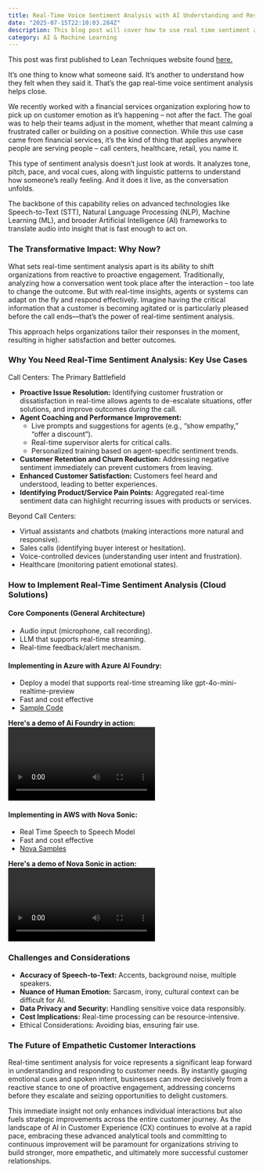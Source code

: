 ```yaml
---
title: Real-Time Voice Sentiment Analysis with AI Understanding and Responding to Emotion as It Happens
date: "2025-07-15T22:10:03.284Z"
description: This blog post will cover how to use real time sentiment analysis to analyze the sentiment of audio in real time. 
category: AI & Machine Learning
---
```

This post was first published to Lean Techniques website found [here.](https://www.leantechniques.com/blog/real-time-voice-sentiment-analysis-with-ai-understanding-and-responding-to-emotion-as-it-happens)

It’s one thing to know what someone said. It’s another to understand how they felt when they said it. That’s the gap real-time voice sentiment analysis helps close.

We recently worked with a financial services organization exploring how to pick up on customer emotion as it’s happening – not after the fact. The goal was to help their teams adjust in the moment, whether that meant calming a frustrated caller or building on a positive connection. While this use case came from financial services, it’s the kind of thing that applies anywhere people are serving people – call centers, healthcare, retail, you name it.

This type of sentiment analysis doesn’t just look at words. It analyzes tone, pitch, pace, and vocal cues, along with linguistic patterns to understand how someone’s really feeling. And it does it live, as the conversation unfolds.

The backbone of this capability relies on advanced technologies like Speech-to-Text (STT), Natural Language Processing (NLP), Machine Learning (ML), and broader Artificial Intelligence (AI) frameworks to translate audio into insight that is fast enough to act on.

### The Transformative Impact: Why Now?

What sets real-time sentiment analysis apart is its ability to shift organizations from reactive to proactive engagement. Traditionally, analyzing how a conversation went took place after the interaction – too late to change the outcome. But with real-time insights, agents or systems can adapt on the fly and respond effectively. Imagine having the critical information that a customer is becoming agitated or is particularly pleased before the call ends—that’s the power of real-time sentiment analysis.

This approach helps organizations tailor their responses in the moment, resulting in higher satisfaction and better outcomes.

### Why You Need Real-Time Sentiment Analysis: Key Use Cases
Call Centers: The Primary Battlefield
- **Proactive Issue Resolution:** Identifying customer frustration or dissatisfaction in real-time allows agents to de-escalate situations, offer solutions, and improve outcomes *during* the call.
- **Agent Coaching and Performance Improvement:** 
    * Live prompts and suggestions for agents (e.g., “show empathy,” “offer a discount”).
    * Real-time supervisor alerts for critical calls.
    * Personalized training based on agent-specific sentiment trends.
- **Customer Retention and Churn Reduction:** Addressing negative sentiment immediately can prevent customers from leaving.
- **Enhanced Customer Satisfaction:** Customers feel heard and understood, leading to better experiences.
- **Identifying Product/Service Pain Points:** Aggregated real-time sentiment data can highlight recurring issues with products or services.

Beyond Call Centers:
- Virtual assistants and chatbots (making interactions more natural and responsive).
- Sales calls (identifying buyer interest or hesitation).
- Voice-controlled devices (understanding user intent and frustration).
- Healthcare (monitoring patient emotional states).

### How to Implement Real-Time Sentiment Analysis (Cloud Solutions)
#### Core Components (General Architecture)
- Audio input (microphone, call recording).
- LLM that supports real-time streaming.
- Real-time feedback/alert mechanism.

#### Implementing in Azure with Azure AI Foundry:
 - Deploy a model that supports real-time streaming like gpt-4o-mini-realtime-preview
- Fast and cost effective
- [Sample Code](https://learn.microsoft.com/en-us/azure/ai-foundry/openai/how-to/realtime-audio-webrtc#webrtc-example-via-html-and-javascript)

**Here's a demo of Ai Foundry in action:**
<video controls class="w-full max-w-2xl mx-auto my-6 rounded-lg shadow-lg">
  <source src="/assets/videos/azure-mini-speech.mp4" type="video/mp4">
  Your browser does not support the video tag.
</video>


#### Implementing in AWS with Nova Sonic:
- Real Time Speech to Speech Model
- Fast and cost effective
- [Nova Samples](https://github.com/aws-samples/amazon-nova-samples/tree/main/speech-to-speech)

**Here's a demo of Nova Sonic in action:**
<video controls class="w-full max-w-2xl mx-auto my-6 rounded-lg shadow-lg">
  <source src="/assets/videos/nova-demo.mp4" type="video/mp4">
  Your browser does not support the video tag.
</video>

### Challenges and Considerations
- **Accuracy of Speech-to-Text:** Accents, background noise, multiple speakers.
- **Nuance of Human Emotion:** Sarcasm, irony, cultural context can be difficult for AI.
- **Data Privacy and Security:** Handling sensitive voice data responsibly.
- **Cost Implications:** Real-time processing can be resource-intensive.
- Ethical Considerations: Avoiding bias, ensuring fair use.

### The Future of Empathetic Customer Interactions
Real-time sentiment analysis for voice represents a significant leap forward in understanding and responding to customer needs. By instantly gauging emotional cues and spoken intent, businesses can move decisively from a reactive stance to one of proactive engagement, addressing concerns before they escalate and seizing opportunities to delight customers. 

This immediate insight not only enhances individual interactions but also fuels strategic improvements across the entire customer journey. As the landscape of AI in Customer Experience (CX) continues to evolve at a rapid pace, embracing these advanced analytical tools and committing to continuous improvement will be paramount for organizations striving to build stronger, more empathetic, and ultimately more successful customer relationships.